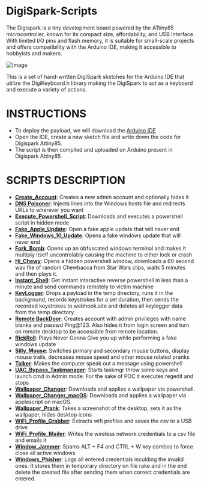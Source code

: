 # DigiSpark-Scripts
The Digispark is a tiny development board powered by the ATtiny85 microcontroller, known for its compact size, affordability, and USB interface. With limited I/O pins and flash memory, it is suitable for small-scale projects and offers compatibility with the Arduino IDE, making it accessible to hobbyists and makers.

![image](https://github.com/mishqatabid/DigiSpark-Scripts/assets/145700715/3b1f1c07-9e53-4504-a3b7-575ef13b3556)

This is a set of hand-written DigiSpark sketches for the Arduino IDE that utilize the DigiKeyboard.h library making the DigiSpark to act as a keyboard and execute a variety of actions.

# INSTRUCTIONS
- To deploy the payload, we will download the [Arduino IDE](https://www.arduino.cc/en/software)
- Open the IDE, create a new sketch file and write down the code for Digispark Attiny85.
- The script is then compiled and uploaded on Arduino present in Digispark Attiny85

# SCRIPTS DESCRIPTION

- [**Create_Account**](https://github.com/mishqatabid/DigiSpark-Scripts/blob/main/Create_Account.ino): Creates a new admin account and optionally hides it
- [**DNS Poisoner**](https://github.com/mishqatabid/DigiSpark-Scripts/blob/main/DNS_Poisoner.ino): Injects lines into the Windows hosts file and redirects URLs to wherever you want
- [**Execute_Powershell_Script**](https://github.com/mishqatabid/DigiSpark-Scripts/blob/main/Execute_Powershell_Script.ino): Downloads and executes a powershell script in hidden mode
- [**Fake_Apple_Update**](https://github.com/mishqatabid/DigiSpark-Scripts/blob/main/Fake_Apple_Update.ino): Open a fake apple update that will never end
- [**Fake_Windows_10_Update**](https://github.com/mishqatabid/DigiSpark-Scripts/blob/main/Fake_Windows_10_update.ino): Opens a fake windows update that will never end
- [**Fork_Bomb**](https://github.com/mishqatabid/DigiSpark-Scripts/blob/main/Fork_Bomb.ino): Opens up an obfuscated windows terminal and makes it multiply itself uncontrolably causing the machine to either lock or crash
- [**Hi_Chewy**](https://github.com/mishqatabid/DigiSpark-Scripts/blob/main/Hi_Chewy.ino): Opens a hidden powershell window, downloads a 60 second wav file of random Chewbacca from Star Wars clips, waits 5 minutes and then plays it.
- [**Instant_Shell**](https://github.com/mishqatabid/DigiSpark-Scripts/blob/main/Instant_Shell.ino): Get instant interactive reverse powershell in less than a minute and send commands remotely to victim machine
- [**KeyLogger**](https://github.com/mishqatabid/DigiSpark-Scripts/blob/main/KeyLogger.ino): Drops a payload in the temp directory, runs it in the background, records keystrokes for a set duration, then sends the recorded keystrokes to webhook.site and deletes all keylogger data from the temp directory.
- [**Remote BackDoor**](https://github.com/mishqatabid/DigiSpark-Scripts/blob/main/Remote%20Backdoor.ino): Creates account with admin privileges with name blanka and passwd Ping@123. Also hides it from login screen and turn on remote desktop to be accessible from remote location.
- [**RickRoll**](https://github.com/mishqatabid/DigiSpark-Scripts/blob/main/RickRoll.ino): Plays Never Gonna Give you up while performing a fake windows update
- [**Silly_Mouse**](https://github.com/mishqatabid/DigiSpark-Scripts/blob/main/Silly_Mouse.ino): Switches primary and secondary mouse buttons, display mouse trails, decreases mouse speed and other mouse related pranks
- [**Talker**](https://github.com/mishqatabid/DigiSpark-Scripts/blob/main/Talker.ino): Makes the computer speak out a message using powershell
- [**UAC_Bypass_Taskmanager**](https://github.com/mishqatabid/DigiSpark-Scripts/blob/main/UAC_Bypass_Taskmanager.ino): Starts taskmgr throw some keys and launch cmd in Admin mode. For the sake of POC it executes regedit and stops
- [**Wallpaper_Changer**](https://github.com/mishqatabid/DigiSpark-Scripts/blob/main/Wallpaper_Changer.ino): Downloads and applies a wallpaper via powershell.
- [**Wallpaper_Changer_macOS**](https://github.com/mishqatabid/DigiSpark-Scripts/blob/main/Wallpaper_Changer_macOS.ino): Downloads and applies a wallpaper via applescript on macOS.
- [**Wallpaper_Prank**](https://github.com/mishqatabid/DigiSpark-Scripts/blob/main/Wallpaper_Prank.ino): Takes a screenshot of the desktop, sets it as the wallpaper, hides desktop icons
- [**WiFi_Profile_Grabber**](https://github.com/mishqatabid/DigiSpark-Scripts/blob/main/Wifi_Profile_Grabber.ino): Extracts wifi profiles and saves the csv to a USB drive
- [**WiFi_Profile_Mailer**](https://github.com/mishqatabid/DigiSpark-Scripts/blob/main/Wifi_Profile_Mailer.ino): Writes the wireless network credentials to a csv file and emails it
- [**Window_Jammer**](https://github.com/mishqatabid/DigiSpark-Scripts/blob/main/Window_Jammer.ino): Spams ALT + F4 and CTRL + W key combos to force close all active windows
- [**Windows_Phisher**](https://github.com/mishqatabid/DigiSpark-Scripts/blob/main/Window_Phisher.ino): Logs all entered credentials inculding the invalid ones. It stores them in temporary directory on file rake and in the end delete the created file after sending them when correct credentials are entered.


